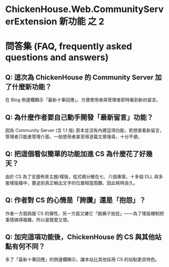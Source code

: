 # ChickenHouse.Web.CommunityServerExtension 新功能 之 2

# 問答集 (FAQ, frequently asked questions and answers)

## Q: 這次為 ChickenHouse 的 Community Server 加了什麼新功能？
在 Blog 側邊欄顯示「最新十筆回應」，方便使用者與管理者即時看到新的留言。

## Q: 為什麼作者要自己動手開發「最新留言」功能？
因為 Community Server (含 1.1 版) 原本並沒有內建這項功能，若想查看新留言，管理者只能進管理介面，一般使用者甚至得逐篇文章搜尋，十分不便。

## Q: 把這個看似簡單的功能加進 CS 為什麼花了好幾天？
由於 CS 為了支援佈景主題/樣版，程式碼分散在七、八個專案、十多個 DLL 與多套樣版檔中，要追到真正輸出文字的位置相當困難，因此耗時良久。

## Q: 作者對 CS 的心情是「誇讚」還是「抱怨」？
作者一方面佩服 CS 的彈性，另一方面又嫌它「脫褲子放屁」——為了樣版機制把事情搞得複雜，所以是既愛又恨。

## Q: 加完這項功能後，ChickenHouse 的 CS 與其他站點有何不同？
多了「最新十筆回應」的側邊欄顯示，讓本站比其他採用 CS 的站點更具特色。